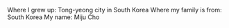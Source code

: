 Where I grew up: Tong-yeong city in South Korea
Where my family is from: South Korea
My name: Miju Cho
